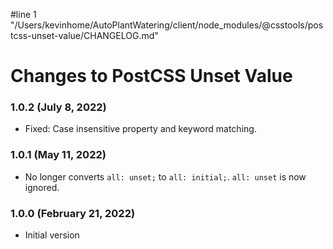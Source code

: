 #line 1 "/Users/kevinhome/AutoPlantWatering/client/node_modules/@csstools/postcss-unset-value/CHANGELOG.md"
# Changes to PostCSS Unset Value

### 1.0.2 (July 8, 2022)

- Fixed: Case insensitive property and keyword matching.

### 1.0.1 (May 11, 2022)

- No longer converts `all: unset;` to `all: initial;`. `all: unset` is now ignored.

### 1.0.0 (February 21, 2022)

- Initial version
